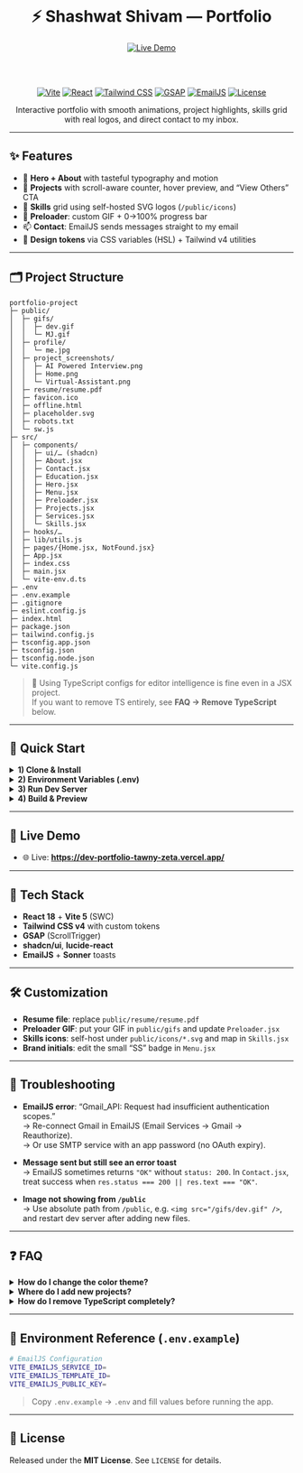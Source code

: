 <div align="center">

# ⚡ Shashwat Shivam — Portfolio

<a href="https://dev-portfolio-tawny-zeta.vercel.app/" target="_blank">
  <img src="https://img.shields.io/badge/Live%20Demo-Click%20Here-success?style=for-the-badge" alt="Live Demo" />
</a>

<br/><br/>

[![Vite](https://img.shields.io/badge/Vite-5.4-646CFF?logo=vite&logoColor=white)](https://vitejs.dev/)
[![React](https://img.shields.io/badge/React-18-61DAFB?logo=react&logoColor=121212)](https://react.dev/)
[![Tailwind CSS](https://img.shields.io/badge/Tailwind-4.0-38B2AC?logo=tailwindcss&logoColor=white)](https://tailwindcss.com/)
[![GSAP](https://img.shields.io/badge/GSAP-ScrollTrigger-88D000?logo=greensock&logoColor=121212)](https://greensock.com/scrolltrigger/)
[![EmailJS](https://img.shields.io/badge/EmailJS-Enabled-FF6A6A)](https://www.emailjs.com/)
[![License](https://img.shields.io/badge/License-MIT-000000.svg)](#-license)

Interactive portfolio with smooth animations, project highlights, skills grid with real logos, and direct contact to my inbox.

</div>

---

## ✨ Features

- 🎯 **Hero + About** with tasteful typography and motion  
- 🧱 **Projects** with scroll-aware counter, hover preview, and “View Others” CTA  
- 🧠 **Skills** grid using self-hosted SVG logos (`/public/icons`)  
- 🚀 **Preloader**: custom GIF + 0→100% progress bar  
- 📫 **Contact**: EmailJS sends messages straight to my email  
- 🎨 **Design tokens** via CSS variables (HSL) + Tailwind v4 utilities  

---

## 🗂 Project Structure

```text
portfolio-project
├─ public/
│  ├─ gifs/
│  │  ├─ dev.gif
│  │  └─ MJ.gif
│  ├─ profile/
│  │  └─ me.jpg
│  ├─ project_screenshots/
│  │  ├─ AI Powered Interview.png
│  │  ├─ Home.png
│  │  └─ Virtual-Assistant.png
│  ├─ resume/resume.pdf
│  ├─ favicon.ico
│  ├─ offline.html
│  ├─ placeholder.svg
│  ├─ robots.txt
│  └─ sw.js
├─ src/
│  ├─ components/
│  │  ├─ ui/… (shadcn)
│  │  ├─ About.jsx
│  │  ├─ Contact.jsx
│  │  ├─ Education.jsx
│  │  ├─ Hero.jsx
│  │  ├─ Menu.jsx
│  │  ├─ Preloader.jsx
│  │  ├─ Projects.jsx
│  │  ├─ Services.jsx
│  │  └─ Skills.jsx
│  ├─ hooks/…
│  ├─ lib/utils.js
│  ├─ pages/{Home.jsx, NotFound.jsx}
│  ├─ App.jsx
│  ├─ index.css
│  ├─ main.jsx
│  └─ vite-env.d.ts
├─ .env
├─ .env.example
├─ .gitignore
├─ eslint.config.js
├─ index.html
├─ package.json
├─ tailwind.config.js
├─ tsconfig.app.json
├─ tsconfig.json
├─ tsconfig.node.json
└─ vite.config.js
```

> 📝 Using TypeScript configs for editor intelligence is fine even in a JSX project.  
> If you want to remove TS entirely, see **FAQ → Remove TypeScript** below.

---

## 🚀 Quick Start

<details>
<summary><b>1) Clone & Install</b></summary>

```bash
git clone https://github.com/<your-username>/portfolio-project.git
cd portfolio-project
npm install
```
</details>

<details>
<summary><b>2) Environment Variables (.env)</b></summary>

Duplicate `.env.example` → `.env`:

**macOS/Linux**
```bash
cp .env.example .env
```

**Windows (PowerShell)**
```powershell
Copy-Item -Path .env.example -Destination .env
```

Open `.env` and fill with your EmailJS credentials:

```bash
VITE_EMAILJS_SERVICE_ID=service_xxxxxx
VITE_EMAILJS_TEMPLATE_ID=template_yyyyyy
VITE_EMAILJS_PUBLIC_KEY=QHjkP_abcdef123456
```

**Where to find them**
- `VITE_EMAILJS_SERVICE_ID`: EmailJS → **Email Services** (e.g., Gmail/SMTP)
- `VITE_EMAILJS_TEMPLATE_ID`: EmailJS → **Email Templates**
- `VITE_EMAILJS_PUBLIC_KEY`: EmailJS → **Account → API Keys**

**Important**
- Add `http://localhost:5173` to EmailJS → **Account → Domains**
- In your EmailJS template, include variables you send from the app:
  ```text
  From: {{from_email}}
  Message:
  {{message}}
  ```
</details>

<details>
<summary><b>3) Run Dev Server</b></summary>

```bash
npm run dev
```

App runs at **http://localhost:5173**.
</details>

<details>
<summary><b>4) Build & Preview</b></summary>

```bash
npm run build
npm run preview
```
</details>

---

## 🔗 Live Demo

- 🌐 Live: **https://dev-portfolio-tawny-zeta.vercel.app/**

---

## 🧪 Tech Stack

- **React 18** + **Vite 5** (SWC)  
- **Tailwind CSS v4** with custom tokens  
- **GSAP** (ScrollTrigger)  
- **shadcn/ui**, **lucide-react**  
- **EmailJS** + **Sonner** toasts  

---

## 🛠️ Customization

- **Resume file**: replace `public/resume/resume.pdf`  
- **Preloader GIF**: put your GIF in `public/gifs` and update `Preloader.jsx`  
- **Skills icons**: self-host under `public/icons/*.svg` and map in `Skills.jsx`  
- **Brand initials**: edit the small “SS” badge in `Menu.jsx`  

---

## 🐞 Troubleshooting

- **EmailJS error**: “Gmail_API: Request had insufficient authentication scopes.”  
  → Re-connect Gmail in EmailJS (Email Services → Gmail → Reauthorize).  
  → Or use SMTP service with an app password (no OAuth expiry).

- **Message sent but still see an error toast**  
  → EmailJS sometimes returns `"OK"` without `status: 200`. In `Contact.jsx`, treat success when `res.status === 200 || res.text === "OK"`.

- **Image not showing from `/public`**  
  → Use absolute path from `/public`, e.g. `<img src="/gifs/dev.gif" />`, and restart dev server after adding new files.

---

## ❓ FAQ

<details>
<summary><b>How do I change the color theme?</b></summary>

All colors are HSL variables in `src/index.css` under `:root`. Update tokens like `--primary`, `--background`, etc., and Tailwind classes will reflect them automatically.
</details>

<details>
<summary><b>Where do I add new projects?</b></summary>

Open `src/components/Projects.jsx` and extend the `projectsData` array. Each project supports `name`, `tech`, `description`, `images`, and `tags`.
</details>

<details>
<summary><b>How do I remove TypeScript completely?</b></summary>

If you’re not using TS at all:

1) Uninstall TS-related packages  
```bash
npm remove typescript @types/node @types/react @types/react-dom typescript-eslint
```

2) Delete files  
```
tsconfig.json
tsconfig.app.json
tsconfig.node.json
src/vite-env.d.ts
```

3) Ensure your ESLint config doesn’t expect TS project references.  
Your tree becomes:

```text
portfolio-project
├─ public/…
├─ src/…
├─ .env
├─ .env.example
├─ eslint.config.js
├─ package.json
├─ tailwind.config.js
├─ vite.config.js
└─ README.md
```
</details>

---

## 🔐 Environment Reference (`.env.example`)

```bash
# EmailJS Configuration
VITE_EMAILJS_SERVICE_ID=
VITE_EMAILJS_TEMPLATE_ID=
VITE_EMAILJS_PUBLIC_KEY=
```

> Copy `.env.example` → `.env` and fill values before running the app.

---

## 📜 License

Released under the **MIT License**. See `LICENSE` for details.
